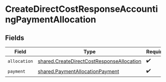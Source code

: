 # CreateDirectCostResponseAccountingPaymentAllocation


## Fields

| Field                                                                                                         | Type                                                                                                          | Required                                                                                                      | Description                                                                                                   |
| ------------------------------------------------------------------------------------------------------------- | ------------------------------------------------------------------------------------------------------------- | ------------------------------------------------------------------------------------------------------------- | ------------------------------------------------------------------------------------------------------------- |
| `allocation`                                                                                                  | [shared.CreateDirectCostResponseAllocation](../../../sdk/models/shared/createdirectcostresponseallocation.md) | :heavy_check_mark:                                                                                            | N/A                                                                                                           |
| `payment`                                                                                                     | [shared.PaymentAllocationPayment](../../../sdk/models/shared/paymentallocationpayment.md)                     | :heavy_check_mark:                                                                                            | N/A                                                                                                           |